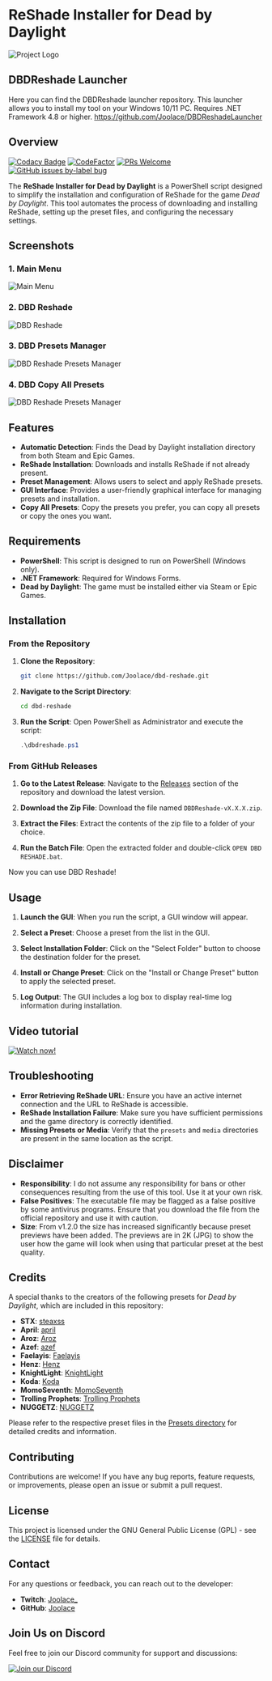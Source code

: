 # ReShade Installer for Dead by Daylight

![Project Logo](https://raw.githubusercontent.com/Joolace/dbd-reshade/main/dbdreshade_logo.png)

## DBDReshade Launcher
Here you can find the DBDReshade launcher repository. This launcher allows you to install my tool on your Windows 10/11 PC. Requires .NET Framework 4.8 or higher. 
https://github.com/Joolace/DBDReshadeLauncher

## Overview
[![Codacy Badge](https://app.codacy.com/project/badge/Grade/948e6cfe64064b90abc7ccca25817af3)](https://app.codacy.com/gh/Joolace/dbd-reshade/dashboard?utm_source=gh&utm_medium=referral&utm_content=&utm_campaign=Badge_grade) [![CodeFactor](https://www.codefactor.io/repository/github/joolace/dbd-reshade/badge)](https://www.codefactor.io/repository/github/joolace/dbd-reshade) [![PRs Welcome](https://img.shields.io/badge/PRs-welcome-brightgreen.svg?style=flat-square)](https://makeapullrequest.com) [![GitHub issues by-label bug](https://img.shields.io/github/issues/Joolace/dbd-reshade/bug?label=bugs)](https://github.com/Joolace/dbd-reshade/issues?q=is%3Aissue+is%3Aopen+label%3Abug)

The **ReShade Installer for Dead by Daylight** is a PowerShell script designed to simplify the installation and configuration of ReShade for the game *Dead by Daylight*. This tool automates the process of downloading and installing ReShade, setting up the preset files, and configuring the necessary settings.

## Screenshots

### 1. Main Menu
![Main Menu](./screenshots/bootscreen.png)

### 2. DBD Reshade
![DBD Reshade](./screenshots/dbdreshade.png)

### 3. DBD Presets Manager
![DBD Reshade Presets Manager](./screenshots/dbdreshadepresetmanager.png)

### 4. DBD Copy All Presets
![DBD Reshade Presets Manager](./screenshots/dbdcopypresets.png)

## Features

- **Automatic Detection**: Finds the Dead by Daylight installation directory from both Steam and Epic Games.
- **ReShade Installation**: Downloads and installs ReShade if not already present.
- **Preset Management**: Allows users to select and apply ReShade presets.
- **GUI Interface**: Provides a user-friendly graphical interface for managing presets and installation.
- **Copy All Presets**: Copy the presets you prefer, you can copy all presets or copy the ones you want.

## Requirements

- **PowerShell**: This script is designed to run on PowerShell (Windows only).
- **.NET Framework**: Required for Windows Forms.
- **Dead by Daylight**: The game must be installed either via Steam or Epic Games.

## Installation

### From the Repository

1. **Clone the Repository**:
    ```bash
    git clone https://github.com/Joolace/dbd-reshade.git
    ```

2. **Navigate to the Script Directory**:
    ```bash
    cd dbd-reshade
    ```

3. **Run the Script**:
    Open PowerShell as Administrator and execute the script:
    ```powershell
    .\dbdreshade.ps1
    ```

### From GitHub Releases

1. **Go to the Latest Release**:
   Navigate to the [Releases](https://github.com/Joolace/dbd-reshade/releases) section of the repository and download the latest version.

2. **Download the Zip File**:
   Download the file named `DBDReshade-vX.X.X.zip`.

3. **Extract the Files**:
   Extract the contents of the zip file to a folder of your choice.

4. **Run the Batch File**:
   Open the extracted folder and double-click `OPEN DBD RESHADE.bat`.

Now you can use DBD Reshade!

## Usage

1. **Launch the GUI**: When you run the script, a GUI window will appear.
   
2. **Select a Preset**: Choose a preset from the list in the GUI.

3. **Select Installation Folder**: Click on the "Select Folder" button to choose the destination folder for the preset.

4. **Install or Change Preset**: Click on the "Install or Change Preset" button to apply the selected preset.

5. **Log Output**: The GUI includes a log box to display real-time log information during installation.

## Video tutorial

[![Watch now!](https://i.ytimg.com/vi/OUUZ9shTAnk/sddefault.jpg)](https://www.youtube.com/watch?v=OUUZ9shTAnk)

## Troubleshooting

- **Error Retrieving ReShade URL**: Ensure you have an active internet connection and the URL to ReShade is accessible.
- **ReShade Installation Failure**: Make sure you have sufficient permissions and the game directory is correctly identified.
- **Missing Presets or Media**: Verify that the `presets` and `media` directories are present in the same location as the script.

## Disclaimer

- **Responsibility**: I do not assume any responsibility for bans or other consequences resulting from the use of this tool. Use it at your own risk.
- **False Positives**: The executable file may be flagged as a false positive by some antivirus programs. Ensure that you download the file from the official repository and use it with caution.
- **Size**: From v1.2.0 the size has increased significantly because preset previews have been added. The previews are in 2K (JPG) to show the user how the game will look when using that particular preset at the best quality.

## Credits

A special thanks to the creators of the following presets for *Dead by Daylight*, which are included in this repository:

- **STX**: [steaxss](https://github.com/steaxss/STEAXS-FILTER-PACK)
- **April**: [april](https://www.youtube.com/watch?v=2_YQ_rWiKFE)
- **Aroz**: [Aroz](https://www.youtube.com/watch?v=4TArEDvT_ec&t=30s)
- **Azef**: [azef](https://www.youtube.com/watch?v=FUelIy0sGOk)
- **Faelayis**: [Faelayis](https://github.com/Faelayis/dbd-reshade)
- **Henz**: [Henz](https://discord.com/invite/HxjbEKuvZY)
- **KnightLight**: [KnightLight](https://www.twitch.tv/knightlight)
- **Koda**: [Koda](https://discord.com/invite/bNvWEde5Vr)
- **MomoSeventh**: [MomoSeventh](https://www.twitch.tv/momoseventh/)
- **Trolling Prophets**: [Trolling Prophets](https://discord.com/invite/bNvWEde5Vr)
- **NUGGETZ**: [NUGGETZ](https://www.youtube.com/watch?v=Qs28LJTro70)

Please refer to the respective preset files in the [Presets directory](https://github.com/Joolace/dbd-reshade/tree/main/Presets) for detailed credits and information.

## Contributing

Contributions are welcome! If you have any bug reports, feature requests, or improvements, please open an issue or submit a pull request.

## License

This project is licensed under the GNU General Public License (GPL) - see the [LICENSE](LICENSE) file for details.

## Contact

For any questions or feedback, you can reach out to the developer:

- **Twitch**: [Joolace_](https://twitch.tv/joolace_)
- **GitHub**: [Joolace](https://github.com/Joolace)

## Join Us on Discord

Feel free to join our Discord community for support and discussions:

[![Join our Discord](https://img.shields.io/badge/Join_Discord-7289DA?style=for-the-badge&logo=discord&logoColor=white)](https://discord.gg/RB85R838K9)
